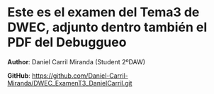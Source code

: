 # Este es el examen del Tema3 de DWEC, adjunto dentro también el PDF del Debuggueo

**Author**: Daniel Carril Miranda (Student 2ºDAW)

**GitHub**: https://github.com/Daniel-Carril-Miranda/DWEC_ExamenT3_DanielCarril.git